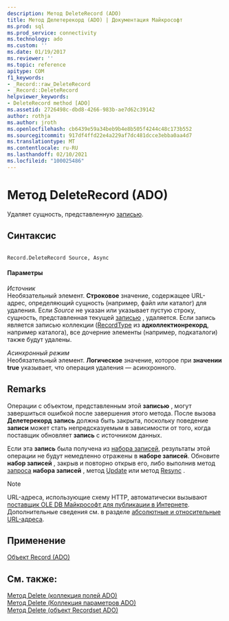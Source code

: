 ```yaml
---
description: Метод DeleteRecord (ADO)
title: Метод Делетерекорд (ADO) | Документация Майкрософт
ms.prod: sql
ms.prod_service: connectivity
ms.technology: ado
ms.custom: ''
ms.date: 01/19/2017
ms.reviewer: ''
ms.topic: reference
apitype: COM
f1_keywords:
- _Record::raw_DeleteRecord
- _Record::DeleteRecord
helpviewer_keywords:
- DeleteRecord method [ADO]
ms.assetid: 2726498c-dbd8-4266-983b-ae7d62c39142
author: rothja
ms.author: jroth
ms.openlocfilehash: cb6439e59a34beb9b4e8b505f4244c48c173b552
ms.sourcegitcommit: 917df4ffd22e4a229af7dc481dcce3ebba0aa4d7
ms.translationtype: MT
ms.contentlocale: ru-RU
ms.lasthandoff: 02/10/2021
ms.locfileid: "100025486"
---
```

# <a name="deleterecord-method-ado"></a>Метод DeleteRecord (ADO)
Удаляет сущность, представленную [записью](../../../ado/reference/ado-api/record-object-ado.md).  
  
## <a name="syntax"></a>Синтаксис  
  
```  
  
Record.DeleteRecord Source, Async  
```  
  
#### <a name="parameters"></a>Параметры  
 *Источник*  
 Необязательный элемент. **Строковое** значение, содержащее URL-адрес, определяющий сущность (например, файл или каталог) для удаления. Если *Source* не указан или указывает пустую строку, сущность, представленная текущей [записью](../../../ado/reference/ado-api/record-object-ado.md) , удаляется. Если запись является записью коллекции ([RecordType](../../../ado/reference/ado-api/recordtype-property-ado.md) из **адколлектионрекорд**, например каталога), все дочерние элементы (например, подкаталоги) также будут удалены.  
  
 *Асинхронный режим*  
 Необязательный элемент. **Логическое** значение, которое при **значении true** указывает, что операция удаления — асинхронного.  
  
## <a name="remarks"></a>Remarks  
 Операции с объектом, представленным этой **записью** , могут завершиться ошибкой после завершения этого метода. После вызова **Делетерекорд** **запись** должна быть закрыта, поскольку поведение **записи** может стать непредсказуемым в зависимости от того, когда поставщик обновляет **запись** с источником данных.  
  
 Если эта **запись** была получена из [набора записей](../../../ado/reference/ado-api/recordset-object-ado.md), результаты этой операции не будут немедленно отражены в **наборе записей**. Обновите **набор записей** , закрыв и повторно открыв его, либо выполнив метод [запроса](../../../ado/reference/ado-api/requery-method.md) **набора записей** , метод [Update](../../../ado/reference/ado-api/update-method.md) или метод [Resync](../../../ado/reference/ado-api/resync-method.md) .  
  
> [!NOTE]
>  URL-адреса, использующие схему HTTP, автоматически вызывают [поставщик OLE DB Майкрософт для публикации в Интернете](../../../ado/guide/appendixes/microsoft-ole-db-provider-for-internet-publishing.md). Дополнительные сведения см. в разделе [абсолютные и относительные URL-адреса](../../../ado/guide/data/absolute-and-relative-urls.md).  
  
## <a name="applies-to"></a>Применение  
 [Объект Record (ADO)](../../../ado/reference/ado-api/record-object-ado.md)  
  
## <a name="see-also"></a>См. также:  
 [Метод Delete (коллекция полей ADO)](../../../ado/reference/ado-api/delete-method-ado-fields-collection.md)   
 [Метод Delete (Коллекция параметров ADO)](../../../ado/reference/ado-api/delete-method-ado-parameters-collection.md)   
 [Метод Delete (объект Recordset ADO)](../../../ado/reference/ado-api/delete-method-ado-recordset.md)
